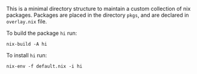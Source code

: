 This is a minimal directory structure to maintain a custom collection of nix packages. Packages are placed in the directory `pkgs`, and are declared in `overlay.nix` file.

To build the package `hi` run:
```
nix-build -A hi
```

To install `hi` run:
```
nix-env -f default.nix -i hi
```